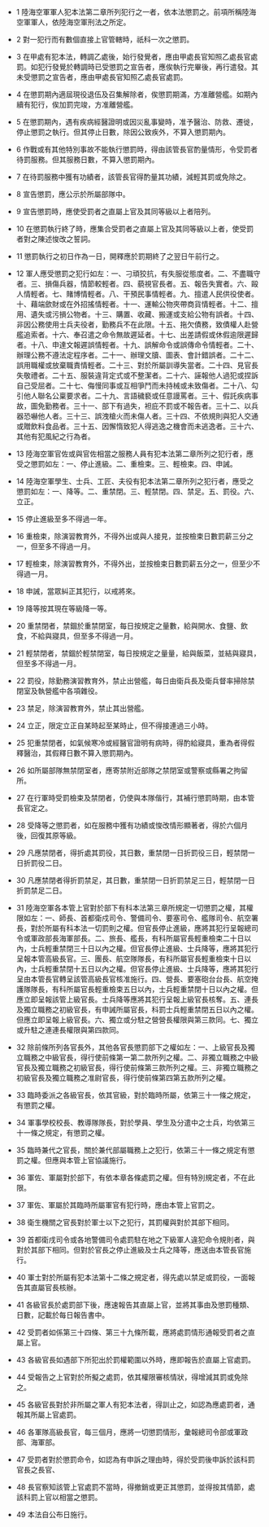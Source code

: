* 1 陸海空軍軍人犯本法第二章所列犯行之一者，依本法懲罰之。前項所稱陸海空軍軍人，依陸海空軍刑法之所定。

* 2 對一犯行而有數個直接上官管轄時，祇科一次之懲罰。

* 3 在甲處有犯本法，轉調乙處後，始行發覺者，應由甲處長官知照乙處長官處罰。如犯行發覺於轉調時已受懲罰之宣告者，應俟執行完畢後，再行遣發。其未受懲罰之宣告者，應由甲處長官知照乙處長官處罰。

* 4 在懲罰期內適屆現役退伍及召集解除者，俟懲罰期滿，方准離營艦。如期內續有犯行，俟加罰完竣，方准離營艦。

* 5 在懲罰期內，遇有疾病經醫證明或因災亂事變時，准予醫治、防救、遷徙，停止懲罰之執行。但其停止日數，除因公致疾外，不算入懲罰期內。

* 6 作戰或有其他特別事故不能執行懲罰時，得由該管長官酌量情形，令受罰者待罰服務。但其服務日數，不算入懲罰期內。

* 7 在待罰服務中獲有功績者，該管長官得酌量其功績，減輕其罰或免除之。

* 8 宣告懲罰，應公示於所屬部隊中。

* 9 宣告懲罰時，應使受罰者之直屬上官及其同等級以上者陪列。

* 10 在懲罰執行終了時，應集合受罰者之直屬上官及其同等級以上者，使受罰者對之陳述悛改之誓詞。

* 11 懲罰執行之初日作為一日，開釋應於罰期終了之翌日午前行之。

* 12 軍人應受懲罰之犯行如左：一、刁頑狡抗，有失服從態度者。二、不盡職守者。三、損傷兵器，情節較輕者。四、藐視官長者。五、報告失實者。六、毆人情輕者。七、賭博情輕者。八、干預民事情輕者。九、擅遣人民供役使者。十、藉端歛財或在外招搖情輕者。十一、運輸公物夾帶商貨情輕者。十二、擅用、遺失或污損公物者。十三、購置、收藏、搬運或支給公物有誤者。十四、非因公務使用士兵夫役者，勤務兵不在此限。十五、拖欠債務，致債權人赴營艦追索者。十六、奉召遣之命令無故遲延者。十七、出差請假或休假逾限遲歸者。十八、申達文報遲誤情輕者。十九、誤解命令或誤傳命令情輕者。二十、辦理公務不遵法定程序者。二十一、辦理文牘、圖表、會計錯誤者。二十二、誤用職權或放棄職責情輕者。二十三、對於所屬訓導失當者。二十四、見官長失敬禮者。二十五、服裝違背定式或不整潔者。二十六、誣報他人過犯或捏訴自己受屈者。二十七、侮慢同事或互相爭鬥而未持械或未致傷者。二十八、勾引他人聯名公稟要求者。二十九、言語穢褻或任意謾罵者。三十、假託疾病事故，圖免勤務者。三十一、部下有過失，袒庇不罰或不報告者。三十二、以兵器恐嚇他人者。三十三、誤洩槍火而未傷人者。三十四、不依規則與犯人交通或贈飲料食品者。三十五、因懈惰致犯人得逃逸之機會而未逃逸者。三十六、其他有犯風紀之行為者。

* 13 陸海空軍官佐或與官佐相當之服務人員有犯本法第二章所列之犯行者，應受之懲罰如左：一、停止進級。二、重檢束。三、輕檢束。四、申誡。

* 14 陸海空軍學生、士兵、工匠、夫役有犯本法第二章所列之犯行者，應受之懲罰如左：一、降等。二、重禁閉。三、輕禁閉。四、禁足。五、罰役。六、立正。

* 15 停止進級至多不得過一年。

* 16 重檢束，除演習教育外，不得外出或與人接見，並按檢束日數罰薪三分之一，但至多不得過一月。

* 17 輕檢束，除演習教育外，不得外出，並按檢束日數罰薪五分之一，但至少不得過一月。

* 18 申誡，當眾糾正其犯行，以戒將來。

* 19 降等按其現在等級降一等。

* 20 重禁閉者，禁錮於重禁閉室，每日按規定之量數，給與開水、食鹽、飲食，不給與寢具，但至多不得過一月。

* 21 輕禁閉者，禁錮於輕禁閉室，每日按規定之量量，給與飯菜，並結與寢具，但至多不得過一月。

* 22 罰役，除勤務演習教育外，禁止出營艦，每日由衛兵長及衛兵督率掃除禁閉室及執營艦中各項雜役。

* 23 禁足，除演習教育外，禁止其出營艦。

* 24 立正，限定立正自某時起至某時止，但不得接連過三小時。

* 25 犯重禁閉者，如氣候寒冷或經醫官證明有病時，得酌給寢具，重為者得假釋醫治，其假釋日數不算入懲罰期內。

* 26 如所屬部隊無禁閉室者，應寄禁附近部隊之禁閉室或警察或縣署之拘留所。

* 27 在行軍時受罰檢束及禁閉者，仍使與本隊偕行，其補行懲罰時期，由本管長官定之。

* 28 受降等之懲罰者，如在服務中獲有功績或悛改情形顯著者，得於六個月後，回復其原等級。

* 29 凡應禁閉者，得折處其罰役，其日數，重禁閉一日折罰役三日，輕禁閉一日折罰役二日。

* 30 凡應禁閉者得折罰禁足，其日數，重禁閉一日折罰禁足三日，輕禁閉一日折罰禁足二日。

* 31 陸海空軍各本管上官對於部下有科本法第三章所規定一切懲罰之權，其權限如左：一、師長、首都衛戍司令、警備司令、要塞司令、艦隊司令、航空署長，對於所屬有科本法一切罰則之權。但官長停止進級，應將其犯行呈報總司令或軍政部長海軍部長。二、旅長、艦長，有科所屬官長輕重檢束二十日以內，士兵輕重禁閉三十日以內之權。但官長停止進級、士兵降等，應將其犯行呈報本管高級長官。三、團長、航空隊隊長，有科所屬官長輕重檢束十日以內，士兵輕重禁閉十五日以內之權。但官長停止進級、士兵降等，應將其犯行呈由本管長官轉呈該管高級長官核准施行。四、營長、要塞砲台台長、航空掩護隊隊長，有科所屬官長輕重檢束五日以內，士兵輕重禁閉十日以內之權。但應立即呈報該管上級官長。士兵降等應將其犯行呈報上級官長核奪。五、連長及獨立職務之初級官長，有申誡所屬官長，科罰士兵輕重禁閉五日以內之權。但應立即呈報上級官長。六、獨立或分駐之營營長權限與第三款同。七、獨立或升駐之連連長權限與第四款同。

* 32 除前條所列各官長外，其他各官長懲罰部下之權如左：一、上級官長及獨立職務之中級官長，得行使前條第一第二款所列之權。二、非獨立職務之中級官長及獨立職務之初級官長，得行使前條第三款所列之權。三、非獨立職務之初級官長及獨立職務之准尉官長，得行使前條第四第五款所列之權。

* 33 臨時委派之各級官長，依其官級，對於臨時所屬，依第三十一條之規定，有懲罰之權。

* 34 軍事學校校長、教導隊隊長，對於學員、學生及分遣中之士兵，均依第三十一條之規定，有懲罰之權。

* 35 臨時兼代之官長，關於兼代部屬職務上之犯行，依第三十一條之規定有懲罰之權。但應與本管上官協議施行。

* 36 軍佐、軍屬對於部下，有依本章各條處罰之權。但有特別規定者，不在此限。

* 37 軍佐、軍屬於其臨時所屬軍官有犯行時，應由本管上官罰之。

* 38 衛生機關之官長對於軍士以下之犯行，其罰權與對於其部下相同。

* 39 首都衛戌司令或各地警備司令處罰駐在地之下級軍人違犯命令規則者，與對於其部下相同。但對於官長之停止進級及士兵之降等，應送由本管長官施行。

* 40 軍士對於所屬有犯本法第十二條之規定者，得先處以禁足或罰役，一面報告其直屬官長核辦。

* 41 各級官長於處罰部下後，應速報告其直屬上官，並將其事由及懲罰種類、日數，記載於每日報告書中。

* 42 受罰者如係第三十四條、第三十九條所載，應將處罰情形通報受罰者之直屬上官。

* 43 各級官長如遇部下所犯出於罰權範圍以外時，應即報告於直屬上官處罰。

* 44 受報告之上官對於所擬之處罰，依其權限審核情狀，得增減其罰或免除之。

* 45 各級官長對於非所屬之軍人有犯本法者，得訓止之，如認為應處罰者，通報其所屬上官處罰。

* 46 各軍隊高級長官，每三個月，應將一切懲罰情形，彙報總司令部或軍政部、海軍部。

* 47 受罰者對於懲罰命令，如認為有申訴之理由時，得於受罰後申訴於該科罰官長之長官、

* 48 長官察知該管上官處罰不當時，得撤銷或更正其懲罰，並得按其情節，處該科罰上官以相當之懲罰。

* 49 本法自公布日施行。

